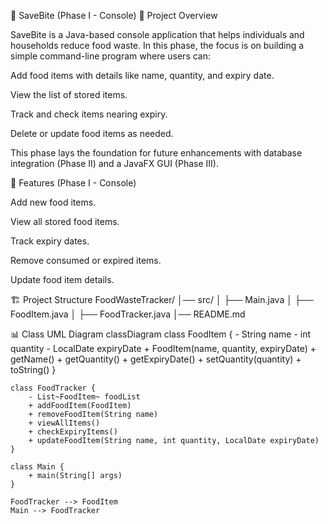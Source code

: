 🍴 SaveBite (Phase I - Console)
📌 Project Overview

SaveBite is a Java-based console application that helps individuals and households reduce food waste. In this phase, the focus is on building a simple command-line program where users can:

Add food items with details like name, quantity, and expiry date.

View the list of stored items.

Track and check items nearing expiry.

Delete or update food items as needed.

This phase lays the foundation for future enhancements with database integration (Phase II) and a JavaFX GUI (Phase III).

🎯 Features (Phase I - Console)

Add new food items.

View all stored food items.

Track expiry dates.

Remove consumed or expired items.

Update food item details.

🏗️ Project Structure
FoodWasteTracker/
│── src/
│   ├── Main.java
│   ├── FoodItem.java
│   ├── FoodTracker.java
│── README.md

📊 Class UML Diagram
classDiagram
    class FoodItem {
        - String name
        - int quantity
        - LocalDate expiryDate
        + FoodItem(name, quantity, expiryDate)
        + getName()
        + getQuantity()
        + getExpiryDate()
        + setQuantity(quantity)
        + toString()
    }

    class FoodTracker {
        - List~FoodItem~ foodList
        + addFoodItem(FoodItem)
        + removeFoodItem(String name)
        + viewAllItems()
        + checkExpiryItems()
        + updateFoodItem(String name, int quantity, LocalDate expiryDate)
    }

    class Main {
        + main(String[] args)
    }

    FoodTracker --> FoodItem
    Main --> FoodTracker

